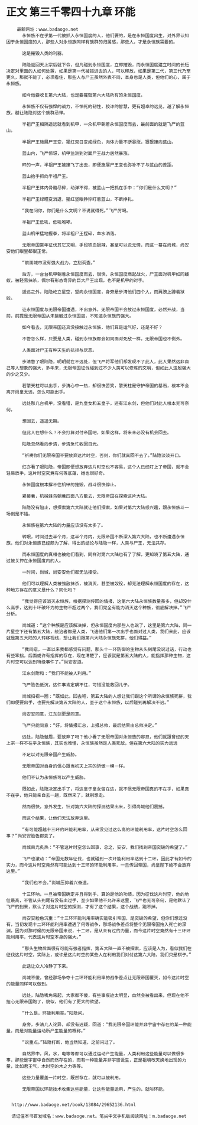 # 正文 第三千零四十九章 环能
        最新网址：www.badaoge.net
          永恒族不在乎第一代被抓入永恒国度的人，他们要的，是在永恒国度出生，对外界认知困于永恒国度的人，那些人对永恒族同样有族群的归属感，那些人，才是永恒族需要的。
      
          这是摧毁人类的利器。
      
          陆隐返回天上宗后就下令，但凡碰到永恒国度，立即摧毁，而永恒国度建立时间的长短决定对里面的人如何处置，如果是第一代被抓进去的人，可以释放，如果是第二代，第三代乃至更久，那就不能了，必须看住，那些人与尸王虽然外表不同，本身也是人类，但他们的心，属于永恒族。
      
          如今他要收复第六大陆，也是要摧毁第六大陆所有的永恒国度。
      
          永恒族不仅有强悍的战力，不怕死的韧性，狡诈的智慧，更有超卓的远见，越了解永恒族，越让陆隐对这个族群忌惮。
      
          半祖尸王相隔遥远就看到机甲，一众机甲朝着永恒国度而去，最前面的就是飞严的蓝山。
      
          半祖尸王施展尸王变，猩红双目变成绿色，肉体力量不断暴涨，狠狠撞向蓝山。
      
          蓝山内，飞严惊讶，机甲监测到对面尸王战力居然暴涨。
      
          砰的一声，半祖尸王被撞飞了出去，即便施展尸王变也弥补不了与蓝山的差距。
      
          蓝山抬手抓向半祖尸王。
      
          半祖尸王体内骨骼尽碎，动弹不得，被蓝山一把抓在手中：“你们是什么文明？”
      
          半祖尸王绿瞳变消退，猩红竖眼狰狞盯着蓝山，不断挣扎。
      
          “我在问你，你们是什么文明？不说就得死。”飞严厉喝。
      
          半祖尸王低吼，低吼咆哮。
      
          蓝山机甲猛地握拳，将半祖尸王捏碎，血水洒落。
      
          无限帝国常年征伐其它文明，手段铁血狠辣，甚至可以说无情，而这一幕在尚城，尚安安他们眼里都很正常。
      
          “前面城市没有强大战力，立刻调查。”
      
          后方，一台台机甲朝着永恒国度而去，很快，永恒国度燃起战火，尸王面对机甲如同蝼蚁，被轻易抹杀，偶尔有形态奇异的巨大尸王出现，也不是机甲的对手。
      
          遥远之外，陆隐屹立星空，望向永恒国度，身旁是步清他们四个人，而肩膀上蹲着狱蛟。
      
          让永恒国度与无限帝国遭遇，不出意外，无限帝国不会放过永恒国度，必然开战，当前，前提是无限帝国从未接触过永恒国度，不知道永恒族的强大。
      
          如今看去，无限帝国还真没接触过永恒族，他们算是运气好，还是不好？
      
          不管怎么样，只要是人类，碰到永恒族都会如同面对死敌一样，无限帝国也不例外。
      
          人类面对尸王有种天生的抗拒与厌恶。
      
          步清瞥了眼陆隐，明明就在不远处，但飞严将军他们却发现不了此人，此人果然远非自己等人想象的强大，多年来，无限帝国征伐碰到过不少人类可以修炼的文明，但如此人这般强大的少之又少。
      
          若擎天柱可以出手，步清心中一热，却很快苦笑，擎天柱是守护帝国的基石，根本不会离开尚皇太远，怎么可能出手。
      
          远处那几台机甲，没看错，是九皇女和五皇子，还有江东剑，但他们对此人根本无可奈何。
      
          想回去，遥遥无期。
      
          但此人在想什么？不会打算对付帝国吧，如果这样，将来未必没有机会回去。
      
          陆隐忽然看向步清，步清急忙收回目光。
      
          “祈祷你们无限帝国不要放弃这片时空，否则，你们就真回不去了。”陆隐淡淡开口。
      
          红亦看了眼陆隐，帝国即便想放弃这片时空也不容易，这个人已经盯上了帝国，就不会轻易放手，这片时空究竟有何等底蕴，她也很好奇。
      
          永恒国度根本撑不住机甲的摧毁，战斗很快停止。
      
          紧接着，机械蜂鸟朝着四面八方散去，无限帝国在探索这片大陆。
      
          陆隐没有阻止，想探索第六大陆就让他们探索，如果对第六大陆感兴趣，跟永恒族斗一场倒是不错。
      
          永恒族在第六大陆的力量应该没有太多了。
      
          转眼，时间过去半个月，这半个月内，无限帝国不断深入第六大陆，也不断遭遇永恒族，他们对永恒族已经颇为了解，得出的结论与陆隐一样，人类与尸王，无法共存。
      
          而永恒国度的真相也被他们看到，同样对第六大陆也有了了解，更知晓了第五大陆，通过被关押在永恒国度内的人。
      
          一时间，尚城，尚安安他们都无法接受。
      
          他们可以理解人类被强敌抹杀，被消灭，甚至被奴役，却无法理解永恒国度的存在，这种地方存在的意义是什么？同化吗？
      
          “我觉得应该消灭永恒族，根据探测传回的情报，这第六大陆永恒族数量虽多，但却没什么高手，达到十环破坏力的生物不超过两个，我们完全有能力消灭这个种族，彻底解决掉。”飞严分析。
      
          尚城道：“这个种族是应该解决掉，但永恒国度内那些人也说了，这里是第六大陆，同一片星空下还有第五大陆，统治者都是人类，飞速他们第一次出手也面对过人类，我们来此，应该就是第五大陆的人转移视线，想让我们跟第六大陆永恒族死拼，他们得益。”
      
          “我同意，一直以来我都感觉有问题，那头十一环防御的生物从头到尾没说过话，行动也有些笨拙，后面或许有指挥的存在，现在清楚了，应该就是第五大陆的人，能指挥那种生物，这片时空可以达到特级事件了。”尚安安道。
      
          江东剑附和：“我们不能被人利用。”
      
          飞严脸色低沉，这件事肯定瞒不住，可惜没能救回儿子。
      
          尚城扫视一圈：“既如此，回去吧，第五大陆的人想让我们跟这个所谓的永恒族死拼，我们即便要出手，也要先解决第五大陆的人，至于这个永恒族，以后碰到再解决不迟。”
      
          尚安安同意，江东剑更是同意。
      
          飞严只能同意：“好，将情报汇总，上报总帅，最后结果由总帅决定。”
      
          远处，陆隐皱眉，要放弃了吗？他小看了无限帝国对永恒族的容忍，他们就跟曾经的天上宗一样不在乎永恒族，其实也难怪，永恒族虽然是人类死敌，但在第六大陆的实力远远
      
          不足以对无限帝国产生威胁。
      
          无限帝国对自身的信心跟当初天上宗的骄傲一模一样。
      
          他们不认为永恒族可以产生威胁。
      
          既如此，陆隐决定出手了，将这皇子皇女留在这，就不信无限帝国真的不在乎，如果真不在乎，他只能亲自去一趟，既然来了，就别想走。
      
          然而很快，意外发生，针对第六大陆的探测结果出来，引得尚城他们震撼。
      
          而这个结果，让他们无法放弃这里。
      
          “有可能超越十三环的环能利用率，从来没见过这么高的环能利用率，这片时空怎么回事？”尚安安脸色都变了。
      
          尚城目光炙热：“不管这片时空怎么回事，总之，安安，我们找到帝国突破的希望了。”
      
          飞严也激动：“帝国无数年征伐，也就碰到一次环能利用率达到十二环，因此才有如今的实力，而今这片时空竟然有可能达到十三环的环能利用率，一旦传回帝国，尚皇陛下绝不会放弃这里。”
      
          “我们也不会。”尚城压抑着兴奋道。
      
          十三环呐，一旦被帝国确定并且得到手，算的是他的功绩，因为征伐这片时空，他的地位最高，不管从头到尾有没有出过手，至少如果他不允许来这里，飞严也无可奈何，是他默认了飞严的到来，默认了对这片时空的探测，才有了这个结果，这个战绩，跑不掉。
      
          尚安安脸色沉重：“十三环环能利用率确实能吸引帝国，是突破的希望，但你们想过没有，当初发现十二环环能利用率遭遇了何等战争，那场战争差点将整个无限帝国拖入死亡的深渊，因为对那时候的无限帝国来说，十二环，是从未有过的力量，而今这片时空竟然有十三环环能利用率，代表这片时空本身的强大。”
      
          “那头生物后面很有可能有强者指挥，第五大陆一直不被探索，应该是人为，看似我们在征伐这片时空，实际上，或许是这片时空的某些人在利用我们对付这第六大陆，我们只是棋子。”
      
          此话让众人冷静了下来。
      
          尚城不傻，曾经那场争夺十二环环能利用率的战争差点让无限帝国覆灭，如今这片时空的能量同样可以做到。
      
          远处，陆隐嘴角弯起，大家都不傻，有些事痕迹太明显，自然会被看出来，但现在他不担心无限帝国跑了，貌似，他们有了更大的欲望。
      
          “什么是，环能利用率。”陆隐问。
      
          身旁，步清几人诧异，却没有迟疑，回道：“我无限帝国环能并非宇宙中存在的某一种能量，而是对能量运动所产生能量的概称。”
      
          “说重点。”陆隐打断，他当然知道，之前问过了。
      
          自然界中，风，水，电等等都可以通过运动产生能量，人类利用这些能量可以做很多事，那些是宇宙中自然而然存在的，而有一种能量并非宇宙诞生，正是祖境改天换地出现的力量，比如君王气，木时空的木之力等等。
      
          这些力量覆盖一片时空，既然存在，就可以被利用。
      
          无限帝国以环能技术收集这些能量，让这些能量运用，产生的，就叫环能。
      
      
      http://www.badaoge.net/book/13084/29652136.html
      
      请记住本书首发域名：www.badaoge.net。笔尖中文手机版阅读网址：m.badaoge.net